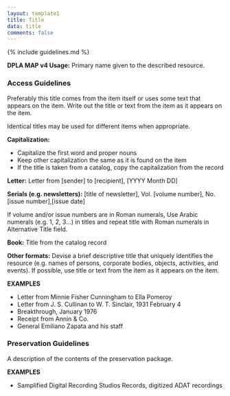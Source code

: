 ```yaml
---
layout: template1
title: Title
data: title
comments: false
---
```


{% include guidelines.md %}

**DPLA MAP v4 Usage:** Primary name given to the described resource.

### Access Guidelines

Preferably this title comes from the item itself or uses some text that appears on the item. Write out the title or text from the item as it appears on the item.

Identical titles may be used for different items when appropriate.

__Capitalization:__

 - Capitalize the first word and proper nouns
 - Keep other capitalization the same as it is found on the item
 - If the title is taken from a catalog, copy the capitalization from the record

__Letter:__ Letter from [sender] to [recipient], [YYYY Month DD]

__Serials (e.g. newsletters):__ [title of newsletter], Vol. [volume number], No. [issue number],[issue date]

If volume and/or issue numbers are in Roman numerals, Use Arabic numerals (e.g. 1, 2, 3...) in titles and repeat title with Roman numerals in Alternative Title field.

__Book:__ Title from the catalog record

__Other formats:__ Devise a brief descriptive title that uniquely identifies the resource (e.g. names of persons, corporate bodies, objects, activities, and events). If possible, use title or text from the item as it appears on the item.

__EXAMPLES__

- Letter from Minnie Fisher Cunningham to Ella Pomeroy
- Letter from J. S. Cullinan to W. T. Sinclair, 1931 February 4
- Breakthrough, January 1976
- Receipt from Annin & Co.
- General Emiliano Zapata and his staff

### Preservation Guidelines

A description of the contents of the preservation package.

__EXAMPLES__

- Samplified Digital Recording Studios Records, digitized ADAT recordings
